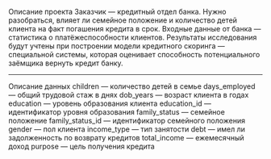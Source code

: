 Описание проекта
Заказчик — кредитный отдел банка. Нужно разобраться, влияет ли семейное положение и количество детей клиента на факт погашения кредита в срок. 
Входные данные от банка — статистика о платёжеспособности клиентов.
Результаты исследования будут учтены при построении модели кредитного скоринга — специальной системы, которая оценивает способность потенциального заёмщика вернуть кредит банку.
________________________________________________________
Описание данных
  children — количество детей в семье
  days_employed — общий трудовой стаж в днях
  dob_years — возраст клиента в годах
  education — уровень образования клиента
  education_id — идентификатор уровня образования
  family_status — семейное положение
  family_status_id — идентификатор семейного положения
  gender — пол клиента
  income_type — тип занятости
  debt — имел ли задолженность по возврату кредитов
  total_income — ежемесячный доход
  purpose — цель получения кредита

